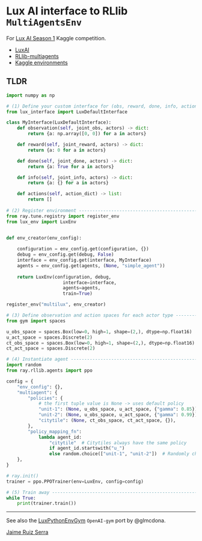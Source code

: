 
# Lux AI interface to RLlib `MultiAgentsEnv`

For [Lux AI Season 1](https://www.kaggle.com/c/lux-ai-2021) Kaggle competition.

* [LuxAI](https://github.com/Lux-AI-Challenge/Lux-Design-2021)
* [RLlib-multiagents](https://docs.ray.io/en/stable/rllib-package-ref.html#ray.rllib.env.MultiAgentEnv)  
* [Kaggle environments](https://github.com/Kaggle/kaggle-environments#training)  

## TLDR
```python
import numpy as np

# (1) Define your custom interface for (obs, reward, done, info, actions) ---
from lux_interface import LuxDefaultInterface

class MyInterface(LuxDefaultInterface):
    def observation(self, joint_obs, actors) -> dict:
        return {a: np.array([0, 0]) for a in actors}

    def reward(self, joint_reward, actors) -> dict:
        return {a: 0 for a in actors}

    def done(self, joint_done, actors) -> dict:
        return {a: True for a in actors}

    def info(self, joint_info, actors) -> dict:
        return {a: {} for a in actors}

    def actions(self, action_dict) -> list:
        return []
    
# (2) Register environment --------------------------------------------------
from ray.tune.registry import register_env
from lux_env import LuxEnv


def env_creator(env_config):
    
    configuration = env_config.get(configuration, {})
    debug = env_config.get(debug, False)
    interface = env_config.get(interface, MyInterface)
    agents = env_config.get(agents, (None, "simple_agent"))
    
    return LuxEnv(configuration, debug,
                     interface=interface,
                     agents=agents,
                     train=True)

register_env("multilux", env_creator)

# (3) Define observation and action spaces for each actor type --------------
from gym import spaces

u_obs_space = spaces.Box(low=0, high=1, shape=(2,), dtype=np.float16)
u_act_space = spaces.Discrete(2)
ct_obs_space = spaces.Box(low=0, high=1, shape=(2,), dtype=np.float16)
ct_act_space = spaces.Discrete(2)

# (4) Instantiate agent ------------------------------------------------------
import random
from ray.rllib.agents import ppo

config = {
    "env_config": {},
    "multiagent": {
        "policies": {
            # the first tuple value is None -> uses default policy
            "unit-1": (None, u_obs_space, u_act_space, {"gamma": 0.85}),
            "unit-2": (None, u_obs_space, u_act_space, {"gamma": 0.99}),
            "citytile": (None, ct_obs_space, ct_act_space, {}),
        },
        "policy_mapping_fn":
            lambda agent_id:
                "citytile"  # Citytiles always have the same policy
                if agent_id.startswith("u_")
                else random.choice(["unit-1", "unit-2"])  # Randomly choose from unit policies
    },
}

# ray.init()
trainer = ppo.PPOTrainer(env=LuxEnv, config=config)

# (5) Train away -------------------------------------------------------------
while True:
    print(trainer.train())
```

---
See also the [LuxPythonEnvGym](https://github.com/glmcdona/LuxPythonEnvGym) `OpenAI-gym` port by @glmcdona.

[Jaime Ruiz Serra](https://www.kaggle.com/ruizserra)
